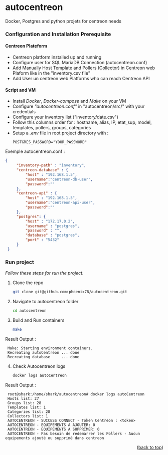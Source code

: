 # autocentreon
Docker, Postgres and python projets for centreon needs
### Configuration and Installation Prerequisite
#### Centreon Plateform 
* Centreon platform installed up and running
* Configure user for SQL MariaDB Connection (autocentreon.conf)
* Add Manually Host Template and Pollers (Collector) in Centreon web Plaform like in the "inventory.csv file"
* Add User un centreon web Platforms who can reach Centreon API

#### Script and VM
* Install _Docker_, _Docker-compose_ and _Make_ on your VM
* Configure _"autocentreon.conf"_ in "autocentreon/src/" with your credentials
* Configure your inventory list ("inventory/date.csv")
* Follow this columns order for : hostname, alias, IP, etat_sup, model, templates, pollers, groups, categories
* Setup a _.env_ file in root project directory with : 
   ``` shell
   POSTGRES_PASSWORD="YOUR_PASSWORD"
   ```

Exemple autocentreon.conf : 
   ``` json
   {
        "inventory-path" : "inventory",
        "centreon-database" : {
            "host" : "192.168.1.5",
            "username":"centreon-db-user",
            "password":""
        },
        "centreon-api" : {
            "host" : "192.168.1.5",
            "username":"centreon-api-user",
            "password":""
        },
        "postgres": {
            "host" : "172.17.0.2",
            "username" : "postgres",
            "password" : "",
            "database" : "postgres",
            "port" : "5432"
        }
    }
   ```

### Run project 

_Follow these steps for run the project._

1. Clone the repo
   ```sh
   git clone git@github.com:phoenix78/autocentreon.git
   ```
2. Navigate to autocentreon folder
   ```sh
   cd autocentreon
   ```
3. Build and Run containers 
   ```sh
   make
   ```

Result Output : 
   ```shell
    Make: Starting environment containers.
    Recreating autoCentreon ... done
    Recreating database     ... done
   ```

4. Check Autocentreon logs 
   ```sh
   docker logs autoCentreon
   ```

Result Output : 
   ```shell
    root@shark:/home/shark/autocentreon# docker logs autoCentreon
    Hosts list: 27
    Groups list: 28
    Templates list: 1
    Categories list: 28
    Collectors list: 1
    AUTOCENTREON - SUCCESS CONNECT - Token Centreon : <token>
    AUTOCENTREON - EQUIPEMENTS A AJOUTER: 0
    AUTOCENTREON - EQUIPEMENTS A SUPPRIMER: 0
    AUTOCENTREON - Pas besoin de redemarrer les Pollers - Aucun equipements ajouté ou supprimé dans centreon
   ```

<p align="right">(<a href="#top">back to top</a>)</p>
